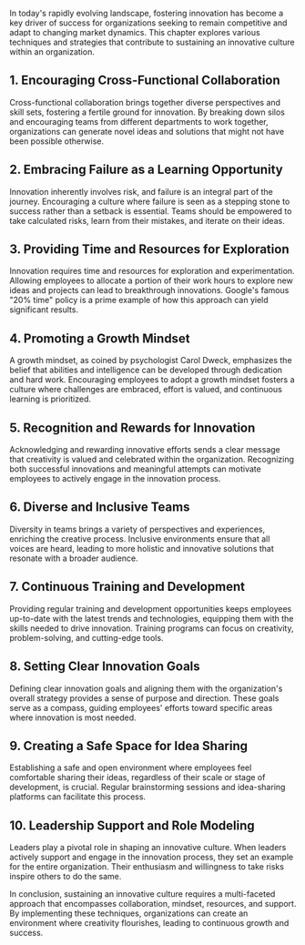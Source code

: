 
In today's rapidly evolving landscape, fostering innovation has become a key driver of success for organizations seeking to remain competitive and adapt to changing market dynamics. This chapter explores various techniques and strategies that contribute to sustaining an innovative culture within an organization.

**1. Encouraging Cross-Functional Collaboration**
-------------------------------------------------

Cross-functional collaboration brings together diverse perspectives and skill sets, fostering a fertile ground for innovation. By breaking down silos and encouraging teams from different departments to work together, organizations can generate novel ideas and solutions that might not have been possible otherwise.

**2. Embracing Failure as a Learning Opportunity**
--------------------------------------------------

Innovation inherently involves risk, and failure is an integral part of the journey. Encouraging a culture where failure is seen as a stepping stone to success rather than a setback is essential. Teams should be empowered to take calculated risks, learn from their mistakes, and iterate on their ideas.

**3. Providing Time and Resources for Exploration**
---------------------------------------------------

Innovation requires time and resources for exploration and experimentation. Allowing employees to allocate a portion of their work hours to explore new ideas and projects can lead to breakthrough innovations. Google's famous "20% time" policy is a prime example of how this approach can yield significant results.

**4. Promoting a Growth Mindset**
---------------------------------

A growth mindset, as coined by psychologist Carol Dweck, emphasizes the belief that abilities and intelligence can be developed through dedication and hard work. Encouraging employees to adopt a growth mindset fosters a culture where challenges are embraced, effort is valued, and continuous learning is prioritized.

**5. Recognition and Rewards for Innovation**
---------------------------------------------

Acknowledging and rewarding innovative efforts sends a clear message that creativity is valued and celebrated within the organization. Recognizing both successful innovations and meaningful attempts can motivate employees to actively engage in the innovation process.

**6. Diverse and Inclusive Teams**
----------------------------------

Diversity in teams brings a variety of perspectives and experiences, enriching the creative process. Inclusive environments ensure that all voices are heard, leading to more holistic and innovative solutions that resonate with a broader audience.

**7. Continuous Training and Development**
------------------------------------------

Providing regular training and development opportunities keeps employees up-to-date with the latest trends and technologies, equipping them with the skills needed to drive innovation. Training programs can focus on creativity, problem-solving, and cutting-edge tools.

**8. Setting Clear Innovation Goals**
-------------------------------------

Defining clear innovation goals and aligning them with the organization's overall strategy provides a sense of purpose and direction. These goals serve as a compass, guiding employees' efforts toward specific areas where innovation is most needed.

**9. Creating a Safe Space for Idea Sharing**
---------------------------------------------

Establishing a safe and open environment where employees feel comfortable sharing their ideas, regardless of their scale or stage of development, is crucial. Regular brainstorming sessions and idea-sharing platforms can facilitate this process.

**10. Leadership Support and Role Modeling**
--------------------------------------------

Leaders play a pivotal role in shaping an innovative culture. When leaders actively support and engage in the innovation process, they set an example for the entire organization. Their enthusiasm and willingness to take risks inspire others to do the same.

In conclusion, sustaining an innovative culture requires a multi-faceted approach that encompasses collaboration, mindset, resources, and support. By implementing these techniques, organizations can create an environment where creativity flourishes, leading to continuous growth and success.
